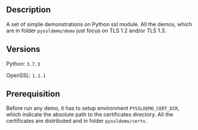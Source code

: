 ## Description
A set of simple demonstrations on Python ssl module. All the demos, which are in folder `pyssldemo/demo` just focus on TLS 1.2 and/or TLS 1.3.

## Versions
Python: `3.7.3`

OpenSSL: `1.1.1`

## Prerequisition
Before run any demo, it has to setup environment `PYSSLDEMO_CERT_DIR`, which indicate the absolute path to the certificates directory. All the certificates are distributed and in folder `pyssldemo/certs`.

